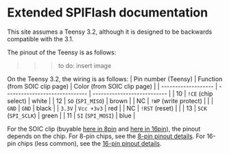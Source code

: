# Extended SPIFlash documentation

This site assumes a Teensy 3.2, although it is designed to be backwards compatible with the 3.1.

The pinout of the Teensy is as follows:

>>> to do: insert image

On the Teensy 3.2, the wiring is as follows:
| Pin number (Teensy) | Function (from SOIC clip page) | Color (from SOIC clip page) |
| ------------------- | ------------------------------ | --------------------------- |
| 10                  | `!CE` (chip select)            | white                       |
| 12                  | `SO` (`SPI_MISO`)              | brown                       |
| NC                  | `!WP` (write protect)          |                             |
| `GND`               | `GND`                          | black                       |
| `3.3V`              | `Vcc +3v3`                     | red                         |
| NC                  | `!RST` (reset)                 |                             |
| 13                  | `SCK` (`SPI_SCLK`)             | green                       |
| 11                  | `SI` (`SPI_MOSI`)              | blue                        |

For the SOIC clip (buyable [here in 8pin][8pinsoic] and [here in 16pin][16pinsoic]), the pinout depends on the chip.
For 8-pin chips, see the [8-pin pinout details][8pin].  For 16-pin chips (less common), see the [16-pin pinout details][16pin].

[8pinsoic]: https://www.amazon.com/CPT-063-Test-Clip-SOIC8-Pomona/dp/B00HHH65T4/ref=pd_lpo_vtph_147_tr_t_1?_encoding=UTF8&psc=1&refRID=M35BTM5CX2KBHXGK7R9D "8-pin Pomona SOIC clip"
[16pinsoic]: https://www.amazon.com/SOIC-Test-Chips-either-Leads/dp/B072XTNB5P/ref=sr_1_2?s=industrial&ie=UTF8&qid=1550514427&sr=1-2&keywords=pomona+16+pin+soic "16-pin Pomona SOIC clip"
[8pin]: 8pin.html "8-SOIC-clip pinout"
[16pin]: 16pin.html "16-SOIC-clip pinout"

